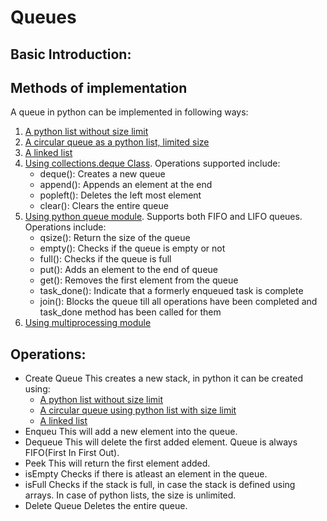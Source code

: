 # Queues

## Basic Introduction:

## Methods of implementation
A queue in python can be implemented in following ways:
1. [A python list without size limit](queue_list_unlimited.py)
2. [A circular queue as a python list, limited size](circular_queue_list.py)
3. [A linked list](stack_linked_list.py)
4. [Using collections.deque Class](https://docs.python.org/3/library/collections.html#deque-objects). Operations supported include:
    * deque(): Creates a new queue
    * append(): Appends an element at the end
    * popleft(): Deletes the left most element
    * clear(): Clears the entire queue
5. [Using python queue module](https://docs.python.org/3/library/queue.html). Supports both FIFO and LIFO queues. Operations include:
    * qsize(): Return the size of the queue
    * empty(): Checks if the queue is empty or not
    * full(): Checks if the queue is full
    * put(): Adds an element to the end of queue
    * get(): Removes the first element from the queue
    * task_done(): Indicate that a formerly enqueued task is complete
    * join(): Blocks the queue till all operations have been completed and task_done method has been called for them
6. [Using multiprocessing module]()

## Operations:

* Create Queue
    This creates a new stack, in python it can be created using:
    * [A python list without size limit](queue_list_unlimited.py)
    * [A circular queue using python list with size limit](circular_queue.py)
    * [A linked list](queue_linked_list.py)
* Enqueu
    This will add a new element into the queue.
* Dequeue
    This will delete the first added element. Queue is always FIFO(First In First Out).
* Peek
    This will return the first element added.
* isEmpty
    Checks if there is atleast an element in the queue.
* isFull
    Checks if the stack is full, in case the stack is defined using arrays. In case of python lists, the size is unlimited.
* Delete Queue
    Deletes the entire queue.